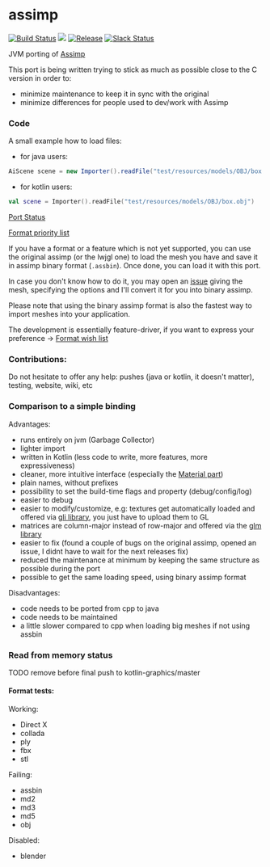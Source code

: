 # assimp

[![Build Status](https://travis-ci.org/kotlin-graphics/assimp.svg?branch=master)](https://travis-ci.org/kotlin-graphics/assimp) 
![](https://reposs.herokuapp.com/?path=kotlin-graphics/assimp&color=yellow) 
[![Release](https://jitpack.io/v/kotlin-graphics/assimp.svg)](https://jitpack.io/#kotlin-graphics/assimp) 
[![Slack Status](http://slack.kotlinlang.org/badge.svg)](http://slack.kotlinlang.org/)

JVM porting of [Assimp](https://github.com/assimp/assimp)

This port is being written trying to stick as much as possible close to the C version in order to:

- minimize maintenance to keep it in sync with the original
- minimize differences for people used to dev/work with Assimp

### Code ###
A small example how to load files:
- for java users:
```java
AiScene scene = new Importer().readFile("test/resources/models/OBJ/box.obj");
```
- for kotlin users:
```kotlin
val scene = Importer().readFile("test/resources/models/OBJ/box.obj")
```

[Port Status](https://github.com/java-graphics/assimp/wiki/Status)

[Format priority list](https://github.com/java-graphics/assimp/wiki/Priority-list-of-file-formats)

If you have a format or a feature which is not yet supported, you can use the original assimp (or the lwjgl one) to load the mesh you have and save it in assimp binary format (`.assbin`). Once done, you can load it with this port. 

In case you don't know how to do it, you may open an [issue](https://github.com/kotlin-graphics/assimp/issues) giving the mesh, specifying the options and I'll convert it for you into binary assimp.

Please note that using the binary assimp format is also the fastest way to import meshes into your application.

The development is essentially feature-driver, if you want to express your preference -> [Format wish list](https://github.com/java-graphics/assimp/wiki/wish-list)

### Contributions:

Do not hesitate to offer any help: pushes (java or kotlin, it doesn't matter), testing, website, wiki, etc

### Comparison to a simple binding

Advantages:

- runs entirely on jvm (Garbage Collector)
- lighter import
- written in Kotlin (less code to write, more features, more expressiveness)
- cleaner, more intuitive interface (especially the [Material part](https://github.com/kotlin-graphics/assimp/blob/master/src/main/kotlin/assimp/material.kt#L385-L413))
- plain names, without prefixes
- possibility to set the build-time flags and property (debug/config/log)
- easier to debug
- easier to modify/customize, e.g: textures get automatically loaded and offered via [gli library](https://github.com/kotlin-graphics/glm), you just have to upload them to GL
- matrices are column-major instead of row-major and offered via the [glm library](https://github.com/kotlin-graphics/glm)
- easier to fix (found a couple of bugs on the original assimp, opened an issue, I didnt have to wait for the next releases fix)
- reduced the maintenance at minimum by keeping the same structure as possible during the port
- possible to get the same loading speed, using binary assimp format

Disadvantages:
- code needs to be ported from cpp to java
- code needs to be maintained
- a little slower compared to cpp when loading big meshes if not using assbin

### Read from memory status

TODO remove before final push to kotlin-graphics/master

#### Format tests:

Working:

- Direct X
- collada
- ply
- fbx
- stl

Failing:

- assbin
- md2
- md3
- md5
- obj

Disabled:

- blender